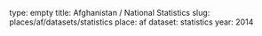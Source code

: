 type: empty
title: Afghanistan / National Statistics
slug: places/af/datasets/statistics
place: af
dataset: statistics
year: 2014
